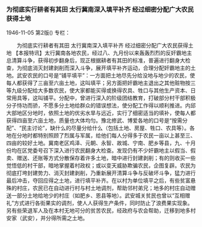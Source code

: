 ### 为彻底实行耕者有其田  太行冀南深入填平补齐  经过细密分配广大农民获得土地

1946-11-05
第2版()
专栏：

　　为彻底实行耕者有其田
    太行冀南深入填平补齐
    经过细密分配广大农民获得土地
    【本报特讯】太行冀南各地农民，经过八、九月份以来轰轰烈烈的反奸霸地主总清算斗争，获得初步翻身后，现正根据耕者有其田的标准，普遍进行翻身大检查，为彻底消灭封建剥削而深入斗争，展开填平补齐运动，合理分配奸霸地主的土地。武安农民的口号是“铺平填平”：一方面把土地尽先分给没地与地少的农民，使每人都获得了三亩至六亩土地，这叫填平；另方面把奸霸地主退出之其他赃物按三等九级分配给大多数农民，使大家都能买得或换得农具、牲口与其他生产资本、日常用具等，这叫铺平。分配中，曾进行深入的阶级团结教育，打破部分村干部积极分子恃功而骄，不愿多分土地给群众的错误想法，使分配工作得以顺利推进。内邱大部地区分地时，依照土地的优劣水旱与远近，实行了细密适当的填补，使每人都获得四亩至六亩土地，质量也大体均匀。豫北修武、博爱各地的口号是“按需分配”、“民主讨论”，缺什么的尽量分给什么（包括土地、房屋、牲口、农具等）。各地在分地时都特别照顾了烈属与军属，给他们每人分得多于农民一亩以上甚至三、四亩的较好土地。冀南老区鸡泽、元朝、永智、故城、宁南、肥乡等县，九、十月份均在区党委号召下深入进行农民翻身大检查。发现仍有不少奸霸地主以假当、假卖、赠送、还账等方式分散保存着许多土地，暗中进行封建剥削；有的则收买一些觉悟低的村干部，暗地掌握着村政权；或以变天威胁欺骗农民，企图复辟。农民为彻底打垮封建势力、消灭封建剥削，乃重新展开清算斗争与反破坏斗争，猛力进行最后冲击，夺回应得之土地，进行填平补齐。在以村为单位填平之后，有些贫富悬殊的村庄，农民已在自动进行村与村土地调剂，帮助邻村弟兄；地多的村庄自动赠送一部分土地给地少的村庄（如肥乡、恩县等地）。武安城关贫民也曾以“互相赠礼”方式进行各街果实的调剂，使人人获得生产条件，同时防止了浪费果实现象。另有些荣退军人及在本村无地可分的贫苦农民，经政府与农会帮助，迁移到地多村安家（武安），并分得所需之土地。
